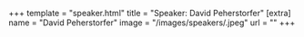 +++
template = "speaker.html"
title = "Speaker: David Peherstorfer"
[extra]
  name = "David Peherstorfer"
  image = "/images/speakers/.jpeg"
  url = ""
+++
